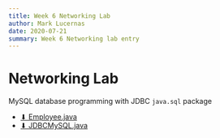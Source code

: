 ```yaml
---
title: Week 6 Networking Lab
author: Mark Lucernas
date: 2020-07-21
summary: Week 6 Networking lab entry
---
```



# Networking Lab

MySQL database programming with JDBC `java.sql` package

- [⬇ Employee.java](vfile:../../../../../files/summer-2020/CISC-191/week-6/networking-lab/src/main/java/databaseTest/Employee.java)
- [⬇ JDBCMySQL.java](vfile:../../../../../files/summer-2020/CISC-191/week-6/networking-lab/src/main/java/databaseTest/JDBCMySQL.java)

